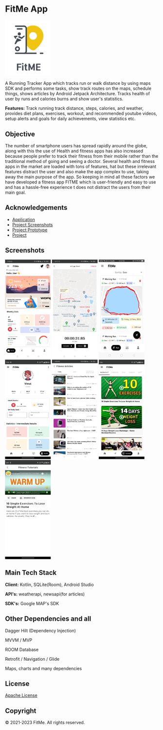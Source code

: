 # FitMe App 

<img src="app/src/main/res/drawable/fitme_readme_icon.png" width="150">

A Running Tracker App which tracks run or walk distance by using maps SDK and performs some tasks, show track routes on the maps, schedule things, shows articles by Android Jetpack Architecture. Tracks health of user by runs and calories burns and show user's statistics. 

**Features:** Track running track distance, steps, calories, and weather, provides diet plans, exercises, workout, and recommended youtube videos, setup alerts and goals for daily achievements, view statistics etc.

## Objective

The number of smartphone users has spread rapidly around the globe, along with this the use of Health and fitness apps has also increased because people prefer to track their fitness from their mobile rather than the traditional method of going and seeing a doctor. Several health and fitness apps in the market are loaded with tons of features, hat but these irrelevant features distract the user and also make the app complex to use, taking away the main purpose of the app. So keeping in mind all these factors we have developed a fitness app FITME which is user-friendly and easy to use and has a hassle-free experience t does not distract the users from their main goal.

## Acknowledgements

 - [Application](https://drive.google.com/file/d/1KeNVtiPkQBksGxHU_zHJmk3GxTdNlJGa/view?usp=share_link)
 - [Project Screenshots](https://drive.google.com/drive/folders/1ux5hInwdHCKFBLXxt1ALX_d8Nsd6Sswo?usp=share_link)
 - [Project Prototype](https://drive.google.com/file/d/1v39jWIhYB0mf8neDXWUhti9UclUm3Hvc/view?usp=sharing)
 - [Project](https://drive.google.com/drive/folders/1tmUjJbfLZajQUwAkBN9LgoJldlOtbSmC?usp=share_link)
 
## Screenshots

<p float="left">
<img src="app/src/main/res/drawable/screenshot_001.jpg" width="150">
<img src="app/src/main/res/drawable/screenshot_003.png" width="150">
<img src="app/src/main/res/drawable/screenshot_002.png" width="150">
<img src="app/src/main/res/drawable/screenshot_004.png" width="150">
<img src="app/src/main/res/drawable/screenshot_005.jpg" width="150">
<img src="app/src/main/res/drawable/screenshot_006.png" width="150">
<img src="app/src/main/res/drawable/screenshot_007.png" width="150">
</p>
 
## Main Tech Stack

**Client:** Kotlin, SQLite(Room), Android Studio

**API's:** weatherapi, newsapi(for articles)

**SDK's:** Google MAP's SDK

## Other Dependencies and all

Dagger Hilt (Dependency Injection)

MVVM / MVP

ROOM Database

Retrofit / Navigation / Glide

Maps, charts and many dependencies
## License

[Apache License](https://github.com/thisisvd/FitMe-App/blob/master/LICENSE)


## Copyright

© 2021-2023 FitMe. All rights reserved.

